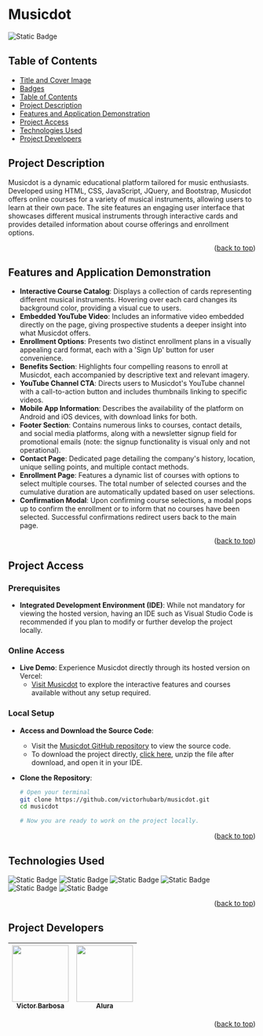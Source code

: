 # Musicdot <a name="readme-top"></a>
![Static Badge](https://img.shields.io/badge/status-completed-green?style=for-the-badge)

## Table of Contents 
* [Title and Cover Image](#title-and-cover-image)
* [Badges](#badges)
* [Table of Contents](#table-of-contents)
* [Project Description](#project-description)
* [Features and Application Demonstration](#features-and-application-demonstration)
* [Project Access](#project-access)
* [Technologies Used](#technologies-used)
* [Project Developers](#project-developers)

## Project Description
Musicdot is a dynamic educational platform tailored for music enthusiasts. Developed using HTML, CSS, JavaScript, JQuery, and Bootstrap, Musicdot offers online courses for a variety of musical instruments, allowing users to learn at their own pace. The site features an engaging user interface that showcases different musical instruments through interactive cards and provides detailed information about course offerings and enrollment options.
<p align="right">(<a href="#readme-top">back to top</a>)</p>
 
## Features and Application Demonstration
- **Interactive Course Catalog**: Displays a collection of cards representing different musical instruments. Hovering over each card changes its background color, providing a visual cue to users.
- **Embedded YouTube Video**: Includes an informative video embedded directly on the page, giving prospective students a deeper insight into what Musicdot offers.
- **Enrollment Options**: Presents two distinct enrollment plans in a visually appealing card format, each with a 'Sign Up' button for user convenience.
- **Benefits Section**: Highlights four compelling reasons to enroll at Musicdot, each accompanied by descriptive text and relevant imagery.
- **YouTube Channel CTA**: Directs users to Musicdot's YouTube channel with a call-to-action button and includes thumbnails linking to specific videos.
- **Mobile App Information**: Describes the availability of the platform on Android and iOS devices, with download links for both.
- **Footer Section**: Contains numerous links to courses, contact details, and social media platforms, along with a newsletter signup field for promotional emails (note: the signup functionality is visual only and not operational).
- **Contact Page**: Dedicated page detailing the company's history, location, unique selling points, and multiple contact methods.
- **Enrollment Page**: Features a dynamic list of courses with options to select multiple courses. The total number of selected courses and the cumulative duration are automatically updated based on user selections.
- **Confirmation Modal**: Upon confirming course selections, a modal pops up to confirm the enrollment or to inform that no courses have been selected. Successful confirmations redirect users back to the main page.
<p align="right">(<a href="#readme-top">back to top</a>)</p>

## Project Access

### Prerequisites
- **Integrated Development Environment (IDE)**: While not mandatory for viewing the hosted version, having an IDE such as Visual Studio Code is recommended if you plan to modify or further develop the project locally.

### Online Access
- **Live Demo**: Experience Musicdot directly through its hosted version on Vercel:
  - [Visit Musicdot](https://musicdot-seven.vercel.app) to explore the interactive features and courses available without any setup required.

### Local Setup
- **Access and Download the Source Code**:
  - Visit the [Musicdot GitHub repository](https://github.com/victorhubarb/musicdot) to view the source code.
  - To download the project directly, [click here](https://github.com/victorhubarb/musicdot/archive/refs/heads/main.zip), unzip the file after download, and open it in your IDE.

- **Clone the Repository**:
  ```bash
  # Open your terminal
  git clone https://github.com/victorhubarb/musicdot.git
  cd musicdot
  
  # Now you are ready to work on the project locally.
<p align="right">(<a href="#readme-top">back to top</a>)</p>

## Technologies Used
![Static Badge](https://img.shields.io/badge/HTML5-E34F26?style=for-the-badge&logo=html5&logoColor=white)
![Static Badge](https://img.shields.io/badge/CSS3-1572B6?style=for-the-badge&logo=css3&logoColor=white)
![Static Badge](https://img.shields.io/badge/Figma-F24E1E?style=for-the-badge&logo=figma&logoColor=white)
![Static Badge](https://img.shields.io/badge/JavaScript-F7DF1E?style=for-the-badge&logo=javascript&logoColor=black)
![Static Badge](https://img.shields.io/badge/Bootstrap-563D7C?style=for-the-badge&logo=bootstrap&logoColor=white)
![Static Badge](https://img.shields.io/badge/jQuery-0769AD?style=for-the-badge&logo=jquery&logoColor=white)
<p align="right">(<a href="#readme-top">back to top</a>)</p>

## Project Developers
| [<img loading="lazy" src="https://avatars.githubusercontent.com/u/80085116?v=4" width=115><br><sub>Victor Barbosa</sub>](https://github.com/victorhubarb) | [<img loading="lazy" src="https://avatars.githubusercontent.com/u/4975968?s=200&v=4" width=115><br><sub>Alura</sub>](https://github.com/alura-cursos) |
| :---: | :--: |
<p align="right">(<a href="#readme-top">back to top</a>)</p>
